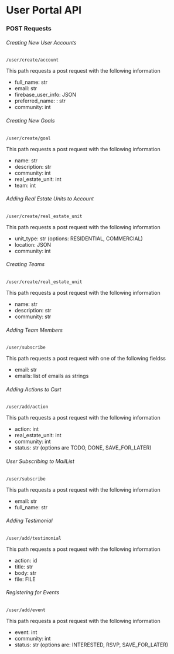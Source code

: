 # User Portal API

### POST Requests

###### Creating New User Accounts
```
/user/create/account
```
This path requests a post request with the following information
* full_name: str
* email: str
* firebase_user_info: JSON
* preferred_name: : str
* community: int

###### Creating New Goals
```
/user/create/goal
```
This path requests a post request with the following information
* name: str
* description: str
* community: int
* real_estate_unit: int
* team: int


###### Adding Real Estate Units to Account
```
/user/create/real_estate_unit
```
This path requests a post request with the following information
* unit_type: str (options: RESIDENTIAL, COMMERCIAL)
* location: JSON
* community: int

###### Creating Teams
```
/user/create/real_estate_unit
```
This path requests a post request with the following information
* name: str
* description: str
* community: str


###### Adding Team Members
```
/user/subscribe
```
This path requests a post request with one of the following fieldss
* email: str
* emails: list of emails as strings


###### Adding Actions to Cart
```
/user/add/action
```
This path requests a post request with the following information
* action: int
* real_estate_unit: int
* community: int
* status: str  (options are TODO, DONE, SAVE_FOR_LATER)


###### User Subscribing to MailList
```
/user/subscribe
```
This path requests a post request with the following information
* email: str
* full_name: str


###### Adding Testimonial
```
/user/add/testimonial
```
This path requests a post request with the following information
* action: id
* title: str
* body: str
* file: FILE


###### Registering for Events
```
/user/add/event
```
This path requests a post request with the following information
* event: int
* community: int
* status: str (options are: INTERESTED, RSVP, SAVE_FOR_LATER)



